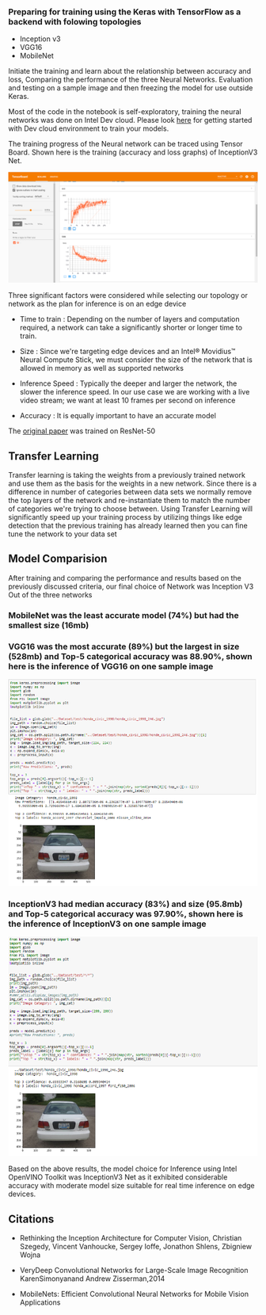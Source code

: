 ### Preparing for training using the Keras with TensorFlow as a backend with folowing topologies
 
- Inception v3
- VGG16
- MobileNet

Initiate the training and learn about the relationship between accuracy and loss, Comparing the performance of the three Neural Networks. Evaluation and testing on a sample image and then freezing the model for use outside Keras.

Most of the code in the notebook is self-exploratory, training the neural networks was done on Intel Dev cloud. Please look [here](https://devcloud.intel.com/datacenter/learn/getting-started/ "here") for getting started with Dev cloud environment to train your models. 

The training progress of the Neural network can be traced using Tensor Board. Shown here is the training (accuracy and loss graphs) of InceptionV3 Net.

![image](../assets/tensor_board.PNG)


Three significant factors were considered while selecting our topology or network as the plan for inference is on an edge device
- Time to train : Depending on the number of layers and computation required, a network can take a significantly shorter or longer time to train.

- Size : Since we're targeting edge devices and an Intel® Movidius™ Neural Compute Stick, we must consider the size of the network that is allowed in memory as well as supported networks

- Inference Speed : Typically the deeper and larger the network, the slower the inference speed. In our use case we are working with a live video stream; we want at least 10 frames per second on inference

- Accuracy : It is equally important to have an accurate model

The [original paper](http://vmmrdb.cecsresearch.org/papers/VMMR_TSWC.pdf "original paper") was trained on ResNet-50

## Transfer Learning

Transfer learning is taking the weights from a previously trained network and use them as the basis for the weights in a new network. Since there is a difference in number of categories between data sets we normally remove the top layers of the network and re-instantiate them to match the number of categories we're trying to choose between. Using Transfer Learning will significantly speed up your training process by utilizing things like edge detection that the previous training has already learned then you can fine tune the network to your data set

## Model Comparision
After training and comparing the performance and results based on the previously discussed criteria, our final choice of Network was Inception V3
Out of the three networks
### MobileNet was the least accurate model (74%) but had the smallest size (16mb)

### VGG16 was the most accurate (89%) but the largest in size (528mb) and Top-5 categorical accuracy was 88.90%, shown here is the inference of VGG16 on one sample image
![image](../assets/vgg16_test.PNG)

### InceptionV3 had median accuracy (83%) and size (95.8mb) and Top-5 categorical accuracy was 97.90%, shown here is the inference of InceptionV3 on one sample image
![image](../assets/iv3_test.PNG)


Based on the above results, the model choice for Inference using Intel OpenVINO Toolkit was InceptionV3 Net as it exhibited considerable accuracy with moderate model size suitable for real time inference on edge devices.

## Citations

- Rethinking the Inception Architecture for Computer Vision, Christian Szegedy, Vincent Vanhoucke, Sergey Ioffe, Jonathon Shlens, Zbigniew Wojna

- VeryDeep Convolutional Networks for Large-Scale Image Recognition KarenSimonyanand Andrew Zisserman,2014

- MobileNets: Efficient Convolutional Neural Networks for Mobile Vision Applications
